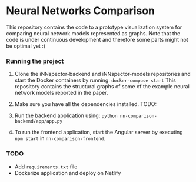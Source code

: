 # Neural Networks Comparison
This repository contains the code to a prototype visualization system for comparing neural network models represented as graphs. Note that the code is under continuous development and therefore some parts might not be optimal yet :) 

### Running the project
1. Clone the iNNspector-backend and iNNspector-models repositories and start the Docker containers by running:
```docker-compose start```
This repository contains the structural graphs of some of the example neural network models reported in the paper.

2. Make sure you have all the dependencies installed. 
TODO: 

3. Run the backend application using:
```python nn-comparison-backend/app/app.py```

4. To run the frontend application, start the Angular server by executing
```npm start```
in ```nn-comparison-frontend```.

### TODO
- Add ```requirements.txt``` file
- Dockerize application and deploy on Netlify